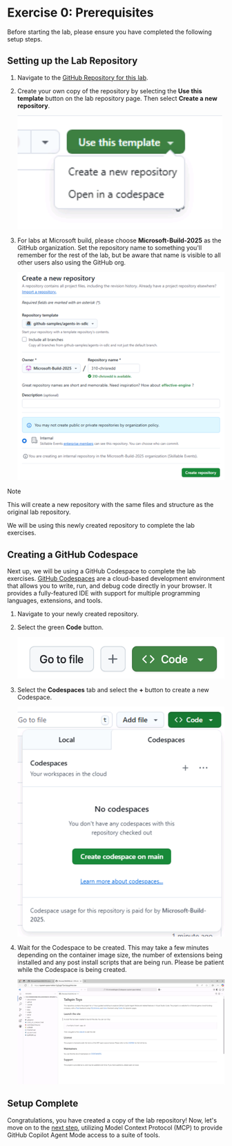 # Exercise 0: Prerequisites

Before starting the lab, please ensure you have completed the following setup steps.

## Setting up the Lab Repository

1. Navigate to the [GitHub Repository for this lab](https://github.com/github-samples/agents-in-sdlc).
2. Create your own copy of the repository by selecting the **Use this template** button on the lab repository page. Then select **Create a new repository**.

    ![Use this template button](images/use-template.png)

3. For labs at Microsoft build, please choose **Microsoft-Build-2025** as the GitHub organization. Set the repository name to something you'll remember for the rest of the lab, but be aware that name is visible to all other users also using the GitHub org.

    ![Input the repository template settings](images/repository-template-settings.png)

> [!NOTE]
> This will create a new repository with the same files and structure as the original lab repository.

We will be using this newly created repository to complete the lab exercises.

## Creating a GitHub Codespace

Next up, we will be using a GitHub Codespace to complete the lab exercises. [GitHub Codespaces](https://github.com/features/codespaces) are a cloud-based development environment that allows you to write, run, and debug code directly in your browser. It provides a fully-featured IDE with support for multiple programming languages, extensions, and tools.

1. Navigate to your newly created repository.
2. Select the green **Code** button.

    ![Select the Code button](images/code-button.png)

3. Select the **Codespaces** tab and select the **+** button to create a new Codespace.

    ![Create a new Codespace](images/create-codespace.png)

4. Wait for the Codespace to be created. This may take a few minutes depending on the container image size, the number of extensions being installed and any post install scripts that are being run. Please be patient while the Codespace is being created.

    ![Screenshot showing the Codespace when ready](images/codespace-startup.png)

## Setup Complete

Congratulations, you have created a copy of the lab repository! Now, let's move on to the [next step](./1-mcp.md), utilizing Model Context Protocol (MCP) to provide GitHub Copilot Agent Mode access to a suite of tools.
